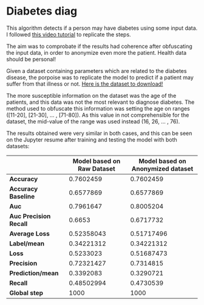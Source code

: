 # Diabetes diag

This algorithm detects if a person may have diabetes using some input data. I followed [this video tutorial](https://www.youtube.com/watch?v=FWOZmmIUqHg) to replicate the steps.

The aim was to comprobate if the results had coherence after obfuscating the input data, in order to anonymize even more the patient. Health data should be personal!

Given a dataset containing parameters which are related to the diabetes disease, the porpoise was to replicate the model to predict if a patient may suffer from that illness or not.
[Here is the dataset to download!](https://www.kaggle.com/kumargh/pimaindiansdiabetescsv)


The more susceptible information on the dataset was the age of the patients, and this data was not the most relevant to diagnose diabetes. The method used to obfuscate this information was setting the age on ranges ([11-20], [21-30], ... , [71-80]). As this value in not comprehensible for the dataset, the mid-value of the range was used instead (16, 26, ... , 76).

The results obtained were very similar in both cases, and this can be seen on the Jupyter resume after training and testing the model with both datasets:



|  | **Model based on Raw Dataset** | **Model based on Anonymized dataset** |
| ------ | ------ | ------ |
| **Accuracy** | 0.7602459 | 0.7602459 |
| **Accuracy Baseline** | 0.6577869 | 0.6577869 |
| **Auc** | 0.7961647 | 0.8005204 |
| **Auc Precision Recall** | 0.6653 | 0.6717732 |
| **Average Loss** | 0.52358043 | 0.51717496 |
| **Label/mean** | 0.34221312 | 0.34221312 |
| **Loss** | 0.5233023 | 0.51687473 |
| **Precision** | 0.72321427 | 0.7314815 |
| **Prediction/mean** | 0.3392083 | 0.3290721 |
| **Recall** | 0.48502994 | 0.4730539 |
| **Global step** | 1000 | 1000 |
